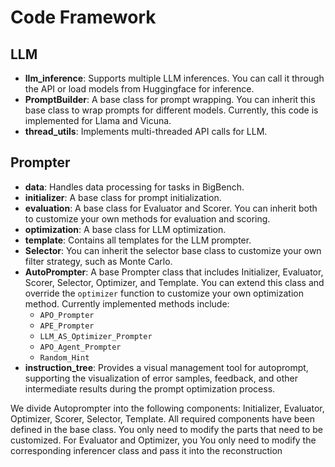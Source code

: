 # Code Framework

## LLM

- **llm_inference**: Supports multiple LLM inferences. You can call it through the API or load models from Huggingface for inference.
- **PromptBuilder**: A base class for prompt wrapping. You can inherit this base class to wrap prompts for different models. Currently, this code is implemented for Llama and Vicuna.
- **thread_utils**: Implements multi-threaded API calls for LLM.

## Prompter

- **data**: Handles data processing for tasks in BigBench.
- **initializer**: A base class for prompt initialization.
- **evaluation**: A base class for Evaluator and Scorer. You can inherit both to customize your own methods for evaluation and scoring.
- **optimization**: A base class for LLM optimization.
- **template**: Contains all templates for the LLM prompter.
- **Selector**: You can inherit the selector base class to customize your own filter strategy, such as Monte Carlo.
- **AutoPrompter**: A base Prompter class that includes Initializer, Evaluator, Scorer, Selector, Optimizer, and Template. You can extend this class and override the `optimizer` function to customize your own optimization method. Currently implemented methods include:
  - `APO_Prompter`
  - `APE_Prompter`
  - `LLM_AS_Optimizer_Prompter`
  - `APO_Agent_Prompter`
  - `Random_Hint`
- **instruction_tree**: Provides a visual management tool for autoprompt, supporting the visualization of error samples, feedback, and other intermediate results during the prompt optimization process.



We divide Autoprompter into the following components: Initializer, Evaluator, Optimizer, Scorer, Selector, Template. All required components have been defined in the base class. You only need to modify the parts that need to be customized. For Evaluator and Optimizer, you You only need to modify the corresponding inferencer class and pass it into the reconstruction
